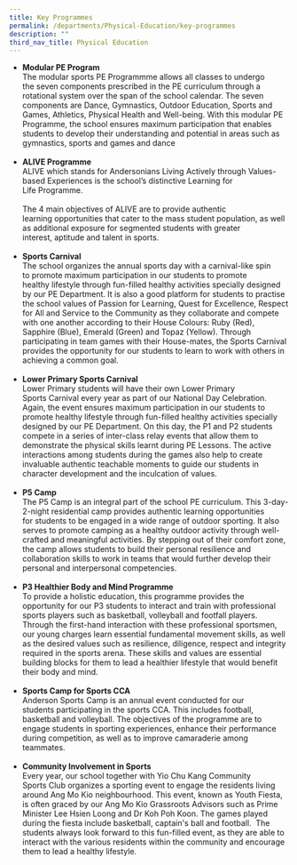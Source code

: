 ```yaml
---
title: Key Programmes
permalink: /departments/Physical-Education/key-programmes
description: ""
third_nav_title: Physical Education
---
```


<ul>
<li>
<div><strong>Modular PE Program</strong>&nbsp;</div>
<div>The modular sports PE Programmme allows all classes to undergo the&nbsp;seven components prescribed in the PE curriculum through a rotational&nbsp;system over the span of the school calendar. The seven components are&nbsp;Dance, Gymnastics, Outdoor Education, Sports and Games, Athletics,&nbsp;Physical Health and Well-being. With this modular PE Programme, the school&nbsp;ensures maximum participation that enables students to develop their&nbsp;understanding and potential in areas such as gymnastics, sports and&nbsp;games and dance</div>
<div>&nbsp;</div>
</li>
<li>
<div><strong>ALIVE Programme</strong>&nbsp;</div>
<div>ALIVE which stands for Andersonians Living Actively through Values-based Experiences is the school&rsquo;s distinctive Learning for Life&nbsp;Programme. &nbsp;</div>
<div>&nbsp;</div>
<div>The 4 main objectives of ALIVE are to provide authentic learning&nbsp;opportunities that cater to the mass student population, as well as&nbsp;additional exposure for segmented students with greater interest,&nbsp;aptitude and talent in sports.</div>
<div>&nbsp;</div>
</li>
<li>
<div><strong>Sports Carnival</strong>&nbsp;</div>
<div>The school organizes the annual sports day with a carnival-like spin to&nbsp;promote maximum participation in our students to promote healthy&nbsp;lifestyle through fun-filled healthy activities specially designed by our PE&nbsp;Department. It is also a good platform for students to practise the school&nbsp;values of Passion for Learning, Quest for Excellence, Respect for All and&nbsp;Service to the Community as they collaborate and compete with one&nbsp;another according to their House Colours: Ruby (Red), Sapphire (Blue),&nbsp;Emerald (Green) and Topaz (Yellow). Through participating in team&nbsp;games with their House-mates, the Sports Carnival provides the&nbsp;opportunity for our students to learn to work with others in achieving a&nbsp;common goal.</div>
<div>&nbsp;</div>
</li>
<li>
<div><strong>Lower Primary Sports Carnival</strong>&nbsp;</div>
<div>Lower Primary students will have their own Lower Primary Sports&nbsp;Carnival every year as part of our National Day Celebration. Again, the&nbsp;event ensures maximum participation in our students to promote healthy&nbsp;lifestyle through fun-filled healthy activities specially designed by our PE&nbsp;Department. On this day, the P1 and P2 students compete in a series of&nbsp;inter-class relay events that allow them to demonstrate the physical skills&nbsp;learnt during PE Lessons. The active interactions among students during&nbsp;the games also help to create invaluable authentic teachable moments to&nbsp;guide our students in character development and the inculcation of&nbsp;values.</div>
<div>&nbsp;</div>
</li>
<li>
<div><strong>P5 Camp</strong>&nbsp;</div>
<div>The P5 Camp is an integral part of the school PE curriculum. This 3-day-2-night residential camp provides authentic learning opportunities for&nbsp;students to be engaged in a wide range of outdoor sporting. It also serves&nbsp;to promote camping as a healthy outdoor activity through well-crafted&nbsp;and meaningful activities. By stepping out of their comfort zone, the camp&nbsp;allows students to build their personal resilience and collaboration skills&nbsp;to work in teams that would further develop their personal and&nbsp;interpersonal competencies.</div>
<div>&nbsp;</div>
</li>
<li>
<div><strong>P3 Healthier Body and Mind Programme</strong>&nbsp;</div>
<div>To provide a holistic education, this programme provides the opportunity&nbsp;for our P3 students to interact and train with professional sports players&nbsp;such as basketball, volleyball and footfall players. Through the first-hand&nbsp;interaction with these professional sportsmen, our young charges learn&nbsp;essential fundamental movement skills, as well as the desired values such&nbsp;as resilience, diligence, respect and integrity required in the sports arena.&nbsp;These skills and values are essential building blocks for them to lead a&nbsp;healthier lifestyle that would benefit their body and mind.</div>
<div>&nbsp;</div>
</li>
<li>
<div><strong>Sports Camp for Sports CCA</strong>&nbsp;</div>
<div>Anderson Sports Camp is an annual event conducted for our students&nbsp;participating in the sports CCA. This includes football, basketball&nbsp;and volleyball. The objectives of the programme are to engage students in sporting experiences, enhance their performance during competition,&nbsp;as well as to improve camaraderie among teammates.</div>
<div>&nbsp;</div>
</li>
<li>
<div><strong>Community Involvement in Sports</strong>&nbsp;</div>
<div>Every year, our school together with Yio Chu Kang Community Sports&nbsp;Club organizes a sporting event to engage the residents living around Ang&nbsp;Mo Kio neighbourhood. This event, known as Youth Fiesta, is often graced&nbsp;by our Ang Mo Kio Grassroots Advisors such as Prime Minister Lee Hsien&nbsp;Loong and Dr Koh Poh Koon. The games played during the fiesta include&nbsp;basketball, captain's ball and football. &nbsp;The students always look forward to&nbsp;this fun-filled event, as they are able to interact with the various residents&nbsp;within the community and encourage them to lead a healthy lifestyle.</div>
</li>
</ul>